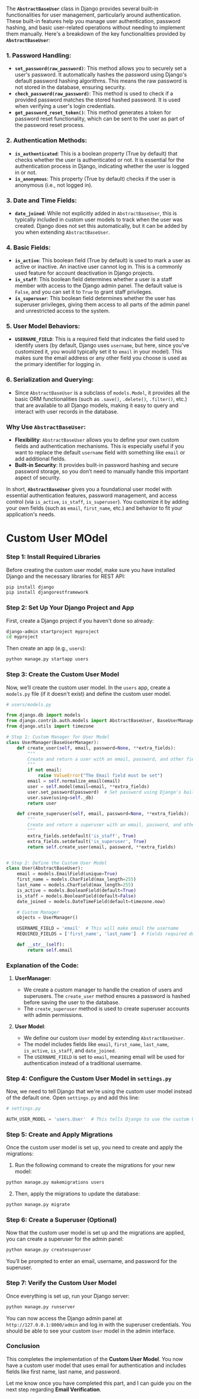 
The **`AbstractBaseUser`** class in Django provides several built-in functionalities for user management, particularly around authentication. These built-in features help you manage user authentication, password hashing, and basic user-related operations without needing to implement them manually. Here's a breakdown of the key functionalities provided by **`AbstractBaseUser`**:

### 1. **Password Handling**:
   - **`set_password(raw_password)`**: This method allows you to securely set a user's password. It automatically hashes the password using Django's default password hashing algorithms. This means the raw password is not stored in the database, ensuring security.
   - **`check_password(raw_password)`**: This method is used to check if a provided password matches the stored hashed password. It is used when verifying a user's login credentials.
   - **`get_password_reset_token()`**: This method generates a token for password reset functionality, which can be sent to the user as part of the password reset process.

### 2. **Authentication Methods**:
   - **`is_authenticated`**: This is a boolean property (True by default) that checks whether the user is authenticated or not. It is essential for the authentication process in Django, indicating whether the user is logged in or not.
   - **`is_anonymous`**: This property (True by default) checks if the user is anonymous (i.e., not logged in).

### 3. **Date and Time Fields**:
   - **`date_joined`**: While not explicitly added in `AbstractBaseUser`, this is typically included in custom user models to track when the user was created. Django does not set this automatically, but it can be added by you when extending `AbstractBaseUser`.

### 4. **Basic Fields**:
   - **`is_active`**: This boolean field (True by default) is used to mark a user as active or inactive. An inactive user cannot log in. This is a commonly used feature for account deactivation in Django projects.
   - **`is_staff`**: This boolean field determines whether a user is a staff member with access to the Django admin panel. The default value is `False`, and you can set it to `True` to grant staff privileges.
   - **`is_superuser`**: This boolean field determines whether the user has superuser privileges, giving them access to all parts of the admin panel and unrestricted access to the system. 

### 5. **User Model Behaviors**:
   - **`USERNAME_FIELD`**: This is a required field that indicates the field used to identify users (by default, Django uses `username`, but here, since you’ve customized it, you would typically set it to `email` in your model). This makes sure the email address or any other field you choose is used as the primary identifier for logging in.

### 6. **Serialization and Querying**:
   - Since `AbstractBaseUser` is a subclass of `models.Model`, it provides all the basic ORM functionalities (such as `.save()`, `.delete()`, `.filter()`, etc.) that are available to all Django models, making it easy to query and interact with user records in the database.
   
### Why Use `AbstractBaseUser`:
- **Flexibility**: `AbstractBaseUser` allows you to define your own custom fields and authentication mechanisms. This is especially useful if you want to replace the default `username` field with something like `email` or add additional fields.
- **Built-in Security**: It provides built-in password hashing and secure password storage, so you don’t need to manually handle this important aspect of security.

In short, **`AbstractBaseUser`** gives you a foundational user model with essential authentication features, password management, and access control (via `is_active`, `is_staff`, `is_superuser`). You customize it by adding your own fields (such as `email`, `first_name`, etc.) and behavior to fit your application's needs.


# Custom User MOdel


### Step 1: Install Required Libraries

Before creating the custom user model, make sure you have installed Django and the necessary libraries for REST API:

```bash
pip install django
pip install djangorestframework
```

### Step 2: Set Up Your Django Project and App

First, create a Django project if you haven't done so already:

```bash
django-admin startproject myproject
cd myproject
```

Then create an app (e.g., `users`):

```bash
python manage.py startapp users
```

### Step 3: Create the Custom User Model

Now, we’ll create the custom user model. In the `users` app, create a `models.py` file (if it doesn't exist) and define the custom user model.

```python
# users/models.py

from django.db import models
from django.contrib.auth.models import AbstractBaseUser, BaseUserManager
from django.utils import timezone

# Step 1: Custom Manager for User Model
class UserManager(BaseUserManager):
    def create_user(self, email, password=None, **extra_fields):
        """
        Create and return a user with an email, password, and other fields.
        """
        if not email:
            raise ValueError("The Email field must be set")
        email = self.normalize_email(email)
        user = self.model(email=email, **extra_fields)
        user.set_password(password)  # Set password using Django's built-in method
        user.save(using=self._db)
        return user

    def create_superuser(self, email, password=None, **extra_fields):
        """
        Create and return a superuser with an email, password, and other fields.
        """
        extra_fields.setdefault('is_staff', True)
        extra_fields.setdefault('is_superuser', True)
        return self.create_user(email, password, **extra_fields)


# Step 2: Define the Custom User Model
class User(AbstractBaseUser):
    email = models.EmailField(unique=True)
    first_name = models.CharField(max_length=255)
    last_name = models.CharField(max_length=255)
    is_active = models.BooleanField(default=True)
    is_staff = models.BooleanField(default=False)
    date_joined = models.DateTimeField(default=timezone.now)

    # Custom Manager
    objects = UserManager()

    USERNAME_FIELD = 'email'  # This will make email the username
    REQUIRED_FIELDS = ['first_name', 'last_name']  # Fields required during user creation

    def __str__(self):
        return self.email
```

### Explanation of the Code:

1. **UserManager**:
   - We create a custom manager to handle the creation of users and superusers. The `create_user` method ensures a password is hashed before saving the user to the database.
   - The `create_superuser` method is used to create superuser accounts with admin permissions.

2. **User Model**:
   - We define our custom `User` model by extending `AbstractBaseUser`.
   - The model includes fields like `email`, `first_name`, `last_name`, `is_active`, `is_staff`, and `date_joined`.
   - The `USERNAME_FIELD` is set to `email`, meaning email will be used for authentication instead of a traditional username.

### Step 4: Configure the Custom User Model in `settings.py`

Now, we need to tell Django that we're using the custom user model instead of the default one. Open `settings.py` and add this line:

```python
# settings.py

AUTH_USER_MODEL = 'users.User'  # This tells Django to use the custom User model from the 'users' app
```

### Step 5: Create and Apply Migrations

Once the custom user model is set up, you need to create and apply the migrations:

1. Run the following command to create the migrations for your new model:

```bash
python manage.py makemigrations users
```

2. Then, apply the migrations to update the database:

```bash
python manage.py migrate
```

### Step 6: Create a Superuser (Optional)

Now that the custom user model is set up and the migrations are applied, you can create a superuser for the admin panel:

```bash
python manage.py createsuperuser
```

You’ll be prompted to enter an email, username, and password for the superuser.

### Step 7: Verify the Custom User Model

Once everything is set up, run your Django server:

```bash
python manage.py runserver
```

You can now access the Django admin panel at `http://127.0.0.1:8000/admin` and log in with the superuser credentials. You should be able to see your custom `User` model in the admin interface.

### Conclusion

This completes the implementation of the **Custom User Model**. You now have a custom user model that uses email for authentication and includes fields like first name, last name, and password.

Let me know once you have completed this part, and I can guide you on the next step regarding **Email Verification**.
